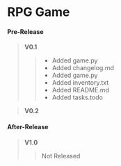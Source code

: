 # RPG Game

#### Pre-Release
>**V0.1**
>> - Added game.py
>> - Added changelog.md
>> - Added game.py
>> - Added inventory.txt
>> - Added README.md
>> - Added tasks.todo

>**V0.2**

#### After-Release
>**V1.0**
>>Not Released
